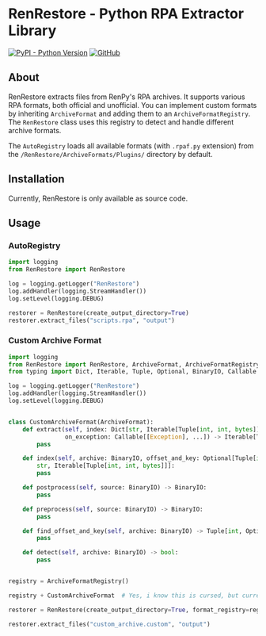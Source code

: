 # RenRestore - Python RPA Extractor Library

[![PyPI - Python Version](https://img.shields.io/badge/python-3.13-blue)](https://www.python.org/)
[![GitHub](https://img.shields.io/github/license/KilianSen/RenRestore)](https://github.com/KilianSen/RenRestore/blob/master/LICENSE)

## About

RenRestore extracts files from RenPy's RPA archives. It supports various RPA formats, both official and unofficial. You can implement custom formats by inheriting `ArchiveFormat` and adding them to an `ArchiveFormatRegistry`. The `RenRestore` class uses this registry to detect and handle different archive formats.

The `AutoRegistry` loads all available formats (with `.rpaf.py` extension) from the `/RenRestore/ArchiveFormats/Plugins/` directory by default.

## Installation

Currently, RenRestore is only available as source code. 

## Usage

### AutoRegistry
```python
import logging
from RenRestore import RenRestore

log = logging.getLogger("RenRestore")
log.addHandler(logging.StreamHandler())
log.setLevel(logging.DEBUG)

restorer = RenRestore(create_output_directory=True)
restorer.extract_files("scripts.rpa", "output")
```

### Custom Archive Format

```python
import logging
from RenRestore import RenRestore, ArchiveFormat, ArchiveFormatRegistry
from typing import Dict, Iterable, Tuple, Optional, BinaryIO, Callable

log = logging.getLogger("RenRestore")
log.addHandler(logging.StreamHandler())
log.setLevel(logging.DEBUG)


class CustomArchiveFormat(ArchiveFormat):
    def extract(self, index: Dict[str, Iterable[Tuple[int, int, bytes]]], archive: BinaryIO,
                on_exception: Callable[[Exception], ...]) -> Iterable[Tuple[str, Iterable[bytes]]]:
        pass

    def index(self, archive: BinaryIO, offset_and_key: Optional[Tuple[int, int]]) -> Dict[
        str, Iterable[Tuple[int, int, bytes]]]:
        pass

    def postprocess(self, source: BinaryIO) -> BinaryIO:
        pass

    def preprocess(self, source: BinaryIO) -> BinaryIO:
        pass

    def find_offset_and_key(self, archive: BinaryIO) -> Tuple[int, Optional[int]]:
        pass

    def detect(self, archive: BinaryIO) -> bool:
        pass


registry = ArchiveFormatRegistry()

registry + CustomArchiveFormat  # Yes, i know this is cursed, but currently the way to add an archive format to the registry.

restorer = RenRestore(create_output_directory=True, format_registry=registry)

restorer.extract_files("custom_archive.custom", "output")
```
